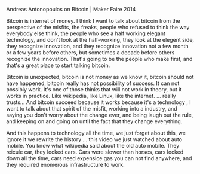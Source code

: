 Andreas Antonopoulos on Bitcoin | Maker Faire 2014

Bitcoin is internet of money. I think I want to talk about bitcoin from the perspective of the misfits, the freaks, people who refused to think the way everybody else think, the people who see a half working elegant technology, and don't look at the half-working, they look at the elegent side, they recognize innovation, and they recognize innovation not a few month or a few years before others, but sometimes a decade before others recognize the innovation. That's going to be the people who make first, and that's a great place to start talking bitcoin.

Bitcoin is unexpected, bitcoin is not money as we know it, bitcoin should not have happened, bitcoin really has not possibility of success. It can not possibly work. It's one of those thinks that will not work in theory, but it works in practice. Like wikipedia, like Linux, like the internet. ... really trusts... And bitcoin succeed because it works because it's a technology , I want to talk about that spirit of the misfit, working into a industry, and saying you don't worry about the change ever, and being laugh out the rule, and keeping on and going on until the fact that they change everything.

And this happens to technology all the time, we just forget about this, we ignore it we rewrite the history ... this video we just watched about auto mobile. You know what wikipedia said about the old auto mobile. They reicule car, they locked cars. Cars were slower than horses, cars locked down all the time, cars need expensice gas you can not find anywhere, and they required enomerous infrastructure to work.